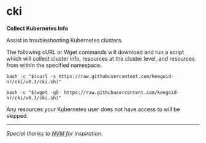 # cki

**Collect Kubernetes Info**

Assist in troubleshooting Kubernetes clusters.

The following cURL or Wget commands will download and run a script which will collect cluster info, resources at the cluster level, and resources from within the specified namespace.

```
bash -c "$(curl -s https://raw.githubusercontent.com/keegoid-nr/cki/v0.3/cki.sh)"
```

```
bash -c "$(wget -qO- https://raw.githubusercontent.com/keegoid-nr/cki/v0.3/cki.sh)"
```

Any resources your Kubernetes user does not have access to will be skipped.

---

*Special thanks to [NVM](https://github.com/nvm-sh/nvm) for inspiration.*
